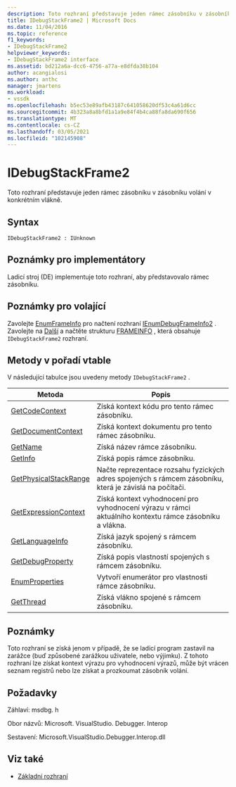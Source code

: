 ```yaml
---
description: Toto rozhraní představuje jeden rámec zásobníku v zásobníku volání v konkrétním vlákně.
title: IDebugStackFrame2 | Microsoft Docs
ms.date: 11/04/2016
ms.topic: reference
f1_keywords:
- IDebugStackFrame2
helpviewer_keywords:
- IDebugStackFrame2 interface
ms.assetid: bd212a6a-dcc6-4756-a77a-e8dfda38b104
author: acangialosi
ms.author: anthc
manager: jmartens
ms.workload:
- vssdk
ms.openlocfilehash: b5ec53e89afb43187c641058620df53c4a61d6cc
ms.sourcegitcommit: 4b323a8a8bfd1a1a9e84f4b4ca88fa8da690f656
ms.translationtype: MT
ms.contentlocale: cs-CZ
ms.lasthandoff: 03/05/2021
ms.locfileid: "102145908"
---
```

# <a name="idebugstackframe2"></a>IDebugStackFrame2
Toto rozhraní představuje jeden rámec zásobníku v zásobníku volání v konkrétním vlákně.

## <a name="syntax"></a>Syntax

```
IDebugStackFrame2 : IUnknown
```

## <a name="notes-for-implementers"></a>Poznámky pro implementátory
 Ladicí stroj (DE) implementuje toto rozhraní, aby představovalo rámec zásobníku.

## <a name="notes-for-callers"></a>Poznámky pro volající
 Zavolejte [EnumFrameInfo](../../../extensibility/debugger/reference/idebugthread2-enumframeinfo.md) pro načtení rozhraní [IEnumDebugFrameInfo2](../../../extensibility/debugger/reference/ienumdebugframeinfo2.md) . Zavolejte na [Další](../../../extensibility/debugger/reference/ienumdebugframeinfo2-next.md) a načtěte strukturu [FRAMEINFO](../../../extensibility/debugger/reference/frameinfo.md) , která obsahuje `IDebugStackFrame2` rozhraní.

## <a name="methods-in-vtable-order"></a>Metody v pořadí vtable
 V následující tabulce jsou uvedeny metody `IDebugStackFrame2` .

|Metoda|Popis|
|------------|-----------------|
|[GetCodeContext](../../../extensibility/debugger/reference/idebugstackframe2-getcodecontext.md)|Získá kontext kódu pro tento rámec zásobníku.|
|[GetDocumentContext](../../../extensibility/debugger/reference/idebugstackframe2-getdocumentcontext.md)|Získá kontext dokumentu pro tento rámec zásobníku.|
|[GetName](../../../extensibility/debugger/reference/idebugstackframe2-getname.md)|Získá název rámce zásobníku.|
|[GetInfo](../../../extensibility/debugger/reference/idebugstackframe2-getinfo.md)|Získá popis rámce zásobníku.|
|[GetPhysicalStackRange](../../../extensibility/debugger/reference/idebugstackframe2-getphysicalstackrange.md)|Načte reprezentace rozsahu fyzických adres spojených s rámcem zásobníku, která je závislá na počítači.|
|[GetExpressionContext](../../../extensibility/debugger/reference/idebugstackframe2-getexpressioncontext.md)|Získá kontext vyhodnocení pro vyhodnocení výrazu v rámci aktuálního kontextu rámce zásobníku a vlákna.|
|[GetLanguageInfo](../../../extensibility/debugger/reference/idebugstackframe2-getlanguageinfo.md)|Získá jazyk spojený s rámcem zásobníku.|
|[GetDebugProperty](../../../extensibility/debugger/reference/idebugstackframe2-getdebugproperty.md)|Získá popis vlastností spojených s rámcem zásobníku.|
|[EnumProperties](../../../extensibility/debugger/reference/idebugstackframe2-enumproperties.md)|Vytvoří enumerátor pro vlastnosti rámce zásobníku.|
|[GetThread](../../../extensibility/debugger/reference/idebugstackframe2-getthread.md)|Získá vlákno spojené s rámcem zásobníku.|

## <a name="remarks"></a>Poznámky
 Toto rozhraní se získá jenom v případě, že se ladicí program zastavil na zarážce (buď způsobené zarážkou uživatele, nebo výjimku). Z tohoto rozhraní lze získat kontext výrazu pro vyhodnocení výrazů, může být vrácen seznam registrů nebo lze získat a prozkoumat zásobník volání.

## <a name="requirements"></a>Požadavky
 Záhlaví: msdbg. h

 Obor názvů: Microsoft. VisualStudio. Debugger. Interop

 Sestavení: Microsoft.VisualStudio.Debugger.Interop.dll

## <a name="see-also"></a>Viz také
- [Základní rozhraní](../../../extensibility/debugger/reference/core-interfaces.md)
